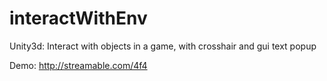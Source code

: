 interactWithEnv
===============

Unity3d: Interact with objects in a game, with crosshair and gui text popup

Demo: http://streamable.com/4f4
